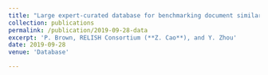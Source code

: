 ```yaml
---
title: "Large expert-curated database for benchmarking document similarity detection in biomedical literature search"
collection: publications
permalink: /publication/2019-09-28-data
excerpt: 'P. Brown, RELISH Consortium (**Z. Cao**), and Y. Zhou'
date: 2019-09-28
venue: 'Database'

---
```

